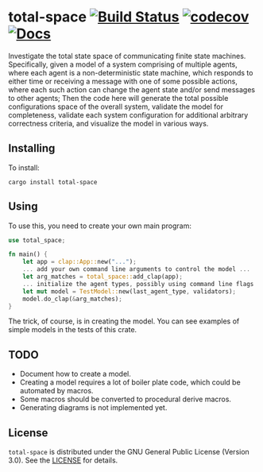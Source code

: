 # total-space [![Build Status](https://api.travis-ci.org/orenbenkiki/total-space.svg?branch=master)](https://travis-ci.org/orenbenkiki/total-space) [![codecov](https://codecov.io/gh/orenbenkiki/total-space/branch/master/graph/badge.svg)](https://codecov.io/gh/orenbenkiki/total-space) [![Docs](https://docs.rs/total-space/badge.svg)](https://docs.rs/crate/total-space)

Investigate the total state space of communicating finite state machines. Specifically, given a
model of a system comprising of multiple agents, where each agent is a non-deterministic state
machine, which responds to either time or receiving a message with one of some possible actions,
where each such action can change the agent state and/or send messages to other agents; Then the
code here will generate the total possible configurations space of the overall system, validate the
model for completeness, validate each system configuration for additional arbitrary correctness
criteria, and visualize the model in various ways.

## Installing

To install:

```
cargo install total-space
```

## Using

To use this, you need to create your own main program:

```rust
use total_space;

fn main() {
    let app = clap::App::new("...");
    ... add your own command line arguments to control the model ...
    let arg_matches = total_space::add_clap(app);
    ... initialize the agent types, possibly using command line flags ...
    let mut model = TestModel::new(last_agent_type, validators);
    model.do_clap(&arg_matches);
}
```

The trick, of course, is in creating the model. You can see examples of simple models in the tests
of this crate.

## TODO

* Document how to create a model.
* Creating a model requires a lot of boiler plate code, which could be automated by macros.
* Some macros should be converted to procedural derive macros.
* Generating diagrams is not implemented yet.

## License

`total-space` is distributed under the GNU General Public License (Version 3.0). See the
[LICENSE](LICENSE.txt) for details.
